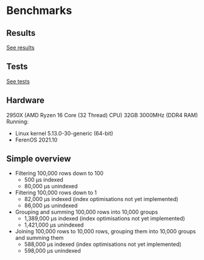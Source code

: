 # Benchmarks

## Results
[See results](./criterion/report/index.html)

## Tests
[See tests](./bench.rs)

## Hardware
2950X (AMD Ryzen 16 Core (32 Thread) CPU)
32GB 3000MHz (DDR4 RAM)
Running:
- Linux kernel 5.13.0-30-generic (64-bit)
- FerenOS 2021.10


## Simple overview
- Filtering 100,000 rows down to 100
	- 500 		μs indexed
	- 80,000 	μs unindexed
- Filtering 100,000 rows down to 1
	- 82,000 	μs indexed (index optimisations not yet implemented)
	- 86,000 	μs unindexed
- Grouping and summing 100,000 rows into 10,000 groups
	- 1,389,000 	μs indexed (index optimisations not yet implemented)
	- 1,421,000 	μs unindexed
- Joining 100,000 rows to 10,000 rows, grouping them into 10,000 groups and summing them
	- 588,000 	μs indexed (index optimisations not yet implemented)
	- 598,000 	μs unindexed

